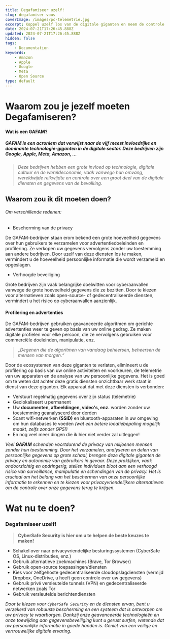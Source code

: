 ```yaml
---
title: Degafamiseer uzelf!
slug: degafamiser-vous
coverImage: /images/pc-telemetrie.jpg
excerpt: Koppel uzelf los van de digitale giganten en neem de controle over uw digitale gegevens terug!
date: 2024-07-21T17:26:45.888Z
updated: 2024-07-21T17:26:45.888Z
hidden: false
tags:
    - Documentation
keywords:
    - Amazon
    - Apple
    - Google
    - Meta
    - Open Source
type: default
---
```

<script>
  import Callout from "$lib/components/molecules/Callout.svelte";
  import CodeBlock from "$lib/components/molecules/CodeBlock.svelte";
  import Image from "$lib/components/atoms/Image.svelte";
</script>

# Waarom zou je jezelf moeten Degafamiseren?
#### Wat is een GAFAM?
<Callout type="info">
  <h5>GAFAM is een acroniem dat verwijst naar de vijf meest invloedrijke en dominante technologie-giganten in de digitale sector. Deze bedrijven zijn Google, Apple, Meta, Amazon, ...</h5>
</Callout>

> *Deze bedrijven hebben een grote invloed op technologie, digitale cultuur en de wereldeconomie, vaak vanwege hun omvang, wereldwijde reikwijdte en controle over een groot deel van de digitale diensten en gegevens van de bevolking.*

## Waarom zou ik dit moeten doen?
###### Om verschillende redenen:

- Bescherming van de privacy
<Callout type="info">
De GAFAM-bedrijven staan erom bekend een grote hoeveelheid gegevens over hun gebruikers te verzamelen voor advertentiedoeleinden en profilering. Ze verkopen uw gegevens vervolgens zonder uw toestemming aan andere bedrijven.
</Callout>
<Callout type="success">
Door uzelf van deze diensten los te maken, vermindert u de hoeveelheid persoonlijke informatie die wordt verzameld en opgeslagen.
</Callout>

- Verhoogde beveiliging

<Callout type="info">
Grote bedrijven zijn vaak belangrijke doelwitten voor cyberaanvallen vanwege de grote hoeveelheid gegevens die ze bezitten.
</Callout>
<Callout type="success">
Door te kiezen voor alternatieven zoals open-source- of gedecentraliseerde diensten, vermindert u het risico op cyberaanvallen aanzienlijk.
</Callout>

#### Profilering en advertenties

<Callout type="info">
 De GAFAM-bedrijven gebruiken geavanceerde algoritmen om gerichte advertenties weer te geven op basis van uw online gedrag. Ze maken digitale profielen voor elke persoon, die ze vervolgens gebruiken voor commerciële doeleinden, manipulatie, enz.
</Callout>

>*„Degenen die de algoritmen van vandaag beheersen, beheersen de mensen van morgen.“*

<Callout type="success">
Door de ecosystemen van deze giganten te verlaten, elimineert u de profilering op basis van uw online activiteiten en voorkeuren, de telemetrie van uw apparaten en de analyse van uw persoonlijke gegevens.
</Callout>
<Callout type="info">
Het is goed om te weten dat achter deze gratis diensten onzichtbaar werk staat in dienst van deze giganten. Elk apparaat dat met deze diensten is verbonden:

- Verstuurt regelmatig gegevens over zijn status (telemetrie)
- Geolokaliseert u permanent
- Uw **documenten, afbeeldingen, video's, enz.** worden zonder uw toestemming geanalyseerd door derden
- Scant wifi-netwerken **(SSID)** en bluetooth-apparaten in uw omgeving om hun databases te voeden *(wat een betere locatiebepaling mogelijk maakt, zelfs zonder GPS!)*
- En nog veel meer dingen die ik hier niet verder zal uitleggen!

</Callout>

<Callout type="error">

*Veel **GAFAM** schenden voortdurend de privacy van miljoenen mensen zonder hun toestemming. Door het verzamelen, analyseren en delen van persoonlijke gegevens op grote schaal, brengen deze digitale giganten de privacy en autonomie van gebruikers in gevaar. Deze praktijken, vaak ondoorzichtig en opdringerig, stellen individuen bloot aan een verhoogd risico van surveillance, manipulatie en schendingen van de privacy. Het is cruciaal om het belang van het beschermen van onze persoonlijke informatie te erkennen en te kiezen voor privacyvriendelijkere alternatieven om de controle over onze gegevens terug te krijgen.*

</Callout>

# Wat nu te doen?
### Degafamiseer uzelf!

> **CyberSafe Security is hier om u te helpen de beste keuzes te maken!**

- Schakel over naar privacyvriendelijke besturingssystemen (CyberSafe OS, Linux-distributies, enz.)
- Gebruik alternatieve zoekmachines (Brave, Tor Browser)
- Gebruik open-source toepassingen/diensten
- Kies voor zelfgehoste gedecentraliseerde cloudopslagdiensten (vermijd Dropbox, OneDrive, u heeft geen controle over uw gegevens)
- Gebruik privé versleutelde tunnels (VPN) en gedecentraliseerde netwerken zoals Tor
- Gebruik versleutelde berichtendiensten

<Callout type="success">

*Door te kiezen voor `CyberSafe Security` en de diensten ervan, bent u verzekerd van robuuste bescherming en een systeem dat is ontworpen om uw privacy te waarborgen. Dankzij onze geavanceerde technologieën en onze toewijding aan gegevensbeveiliging kunt u gerust surfen, wetende dat uw persoonlijke informatie in goede handen is. Geniet van een veilige en vertrouwelijke digitale ervaring.*

</Callout>
